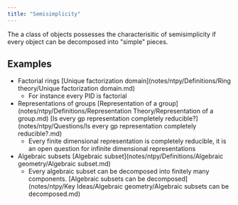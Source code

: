 ```yaml
---
title: "Semisimplicity"
---
```


The a class of objects possesses the characterisitic of semisimplicity if every object can be decomposed into "simple" pieces.

## Examples
- Factorial rings [Unique factorization domain](notes/ntpy/Definitions/Ring theory/Unique factorization domain.md)
	- For instance every PID is factorial
- Representations of groups [Representation of a group](notes/ntpy/Definitions/Representation Theory/Representation of a group.md) [Is every gp representation completely reducible?](notes/ntpy/Questions/Is every gp representation completely reducible?.md)
	- Every finite dimensional representation is completely reducible, it is an open question for infinite dimensional representations 
- Algebraic subsets [Algebraic subset](notes/ntpy/Definitions/Algebraic geometry/Algebraic subset.md)
	- Every algebraic subset can be decomposed into finitely many components. [Algebraic subsets can be decomposed](notes/ntpy/Key Ideas/Algebraic geometry/Algebraic subsets can be decomposed.md)
